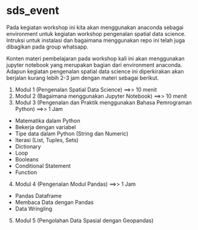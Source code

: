 # sds_event
Pada kegiatan workshop ini kita akan menggunakan anaconda sebagai environment untuk kegiatan workshop pengenalan spatial data science. Intruksi untuk instalasi dan bagaimana menggunakan repo ini telah juga dibagikan pada group whatsapp.

Konten materi pembelajaran pada workshop kali ini akan menggunakan jupyter notebook yang merupakan bagian dari environment anaconda. Adapun kegiatan pengenalan spatial data science ini diperkirakan akan berjalan kurang lebih 2-3 jam dengan materi sebagai berikut.

1. Modul 1 (Pengenalan Spatial Data Science) ==>> 10 menit
2. Modul 2 (Bagaimana menggunakan Jupyter Notebook) ==>> 10 menit
3. Modul 3 (Pengenalan dan Praktik menggunakan Bahasa Pemrograman Python) ==>> 1 Jam
- Matematika dalam Python
- Bekerja dengan variabel
- Tipe data dalam Python (String dan Numeric)
- Iterasi (List, Tuples, Sets)
- Dictionary
- Loop
- Booleans
- Conditional Statement
- Function

4. Modul 4 (Pengenalan Modul Pandas) ==>> 1 Jam
- Pandas Dataframe
- Membaca Data dengan Pandas
- Data Wringling
   
5. Modul 5 (Pengolahan Data Spasial dengan Geopandas)
